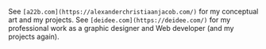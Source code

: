 
See `[a22b.com](https://alexanderchristiaanjacob.com/)` for my conceptual art and my projects. See `[deidee.com](https://deidee.com/)` for my professional work as a graphic designer and Web developer (and my projects again).
